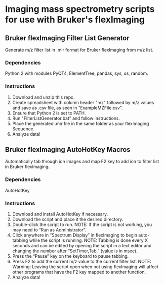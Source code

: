 # Imaging mass spectrometry scripts for use with Bruker's flexImaging

## Bruker flexImaging Filter List Generator
Generate m/z filter list in .mir format for Bruker flexImaging from m/z list.

### Dependencies
Python 2 with modules PyQT4, ElementTree, pandas, sys, os, random.

### Instructions
1. Download and unzip this repo.
2. Create spreadsheet with column header "mz" followed by m/z values and save as .csv file, as seen in "ExampleMZFile.csv".
3. Ensure that Python 2 is set to PATH.
4. Run "FilterListGenerator.bat" and follow instructions.
5. Place the generated .mir file in the same folder as your flexImaging Sequence.
6. Analyze data!

## Bruker flexImaging AutoHotKey Macros
Automatically tab through ion images and map F2 key to add ion to filter list in Bruker flexImaging.

### Dependencies
AutoHotKey

### Instructions
1.	Download and install AutoHotKey if necessary.
2.	Download the script and place it the desired directory.
3.	Double-click the script to run.
	NOTE: If the script is not working, you may need to “Run as Administrator”.
4.	Click anywhere in “Spectrum Display” in flexImaging to begin auto-tabbing while the script is running.
	NOTE: Tabbing is done every X seconds and can be edited by opening the script in a text editor and changing the number after “SetTimer,Tab,” (value is in msec).
5.	Press the “Pause” key on the keyboard to pause tabbing.
6.	Press F2 to add the current m/z value to the current filter list.
	NOTE: Warning: Leaving the script open when not using flexImaging will affect other programs that have the F2 key mapped to another function.
7.	Analyze data!
